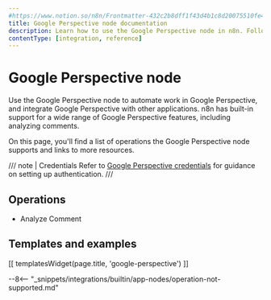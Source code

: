 ```yaml
---
#https://www.notion.so/n8n/Frontmatter-432c2b8dff1f43d4b1c8d20075510fe4
title: Google Perspective node documentation
description: Learn how to use the Google Perspective node in n8n. Follow technical documentation to integrate Google Perspective node into your workflows.
contentType: [integration, reference]
---
```


# Google Perspective node

Use the Google Perspective node to automate work in Google Perspective, and integrate Google Perspective with other applications. n8n has built-in support for a wide range of Google Perspective features, including analyzing comments.

On this page, you'll find a list of operations the Google Perspective node supports and links to more resources.

/// note | Credentials
Refer to [Google Perspective credentials](/integrations/builtin/credentials/google/index.md) for guidance on setting up authentication. 
///

## Operations

* Analyze Comment

## Templates and examples

<!-- see https://www.notion.so/n8n/Pull-in-templates-for-the-integrations-pages-37c716837b804d30a33b47475f6e3780 -->
[[ templatesWidget(page.title, 'google-perspective') ]]

--8<-- "_snippets/integrations/builtin/app-nodes/operation-not-supported.md"
